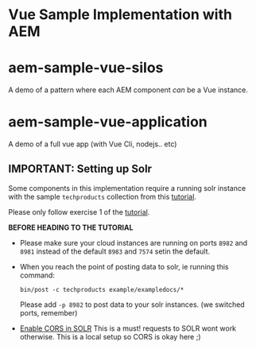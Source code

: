 # Vue Sample Implementation with AEM



# aem-sample-vue-silos
A demo of a pattern where each AEM component *can* be a Vue instance.

# aem-sample-vue-application
A demo of a full vue app (with Vue Cli, nodejs.. etc)


## **IMPORTANT:** Setting up Solr
Some components in this implementation require a running solr instance with the sample `techproducts` collection from this [tutorial](http://lucene.apache.org/solr/guide/7_4/solr-tutorial.html#launch-solr-in-solrcloud-mode).

Please only follow exercise 1 of the [tutorial](http://lucene.apache.org/solr/guide/7_4/solr-tutorial.html#launch-solr-in-solrcloud-mode).

**BEFORE HEADING TO THE TUTORIAL**

- Please make sure your cloud instances are running on ports `8982` and `8981` instead of the default `8983` and `7574` setin the default.
- When you reach the point of posting data to solr, ie running this command:

  `bin/post -c techproducts example/exampledocs/*`

	Please add `-p 8982` to post data to your solr instances. (we switched ports, remember)

- [Enable CORS in SOLR](http://marianoguerra.org/posts/enable-cors-in-apache-solr.html)
This is a must! requests to SOLR wont work otherwise. This is a local setup so CORS is okay here ;)



